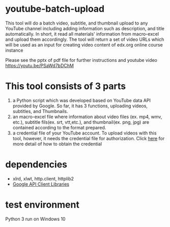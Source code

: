 # youtube-batch-upload
This tool will do a batch video, subtitle, and thumbnail upload to any YouTube channel including adding information such as description, and title automatically. In short, it read all materials' information from macro-excel and upload them accordingly. The tool will return a set of video URLs which will be used as an input for creating video content of edx.org online course instance

Please see the pptx of pdf file for further instructions and youtube video https://youtu.be/PSaWd7bDChM


# This tool consists of 3 parts

1) a Python script which was developed based on YouTube data API provided by Google. So far, it has 3 functions, uploading videos, subtitles, and Thumbnails.
2) an macro-excel file where information about video files (ex. mp4, wmv, etc.), subtitle fils(ex. srt, vtt,etc.), and thumbnail(ex. png, jpg) are contained according to the format prepared.
3) a credential file of your YouTube account. To upload videos with this tool, however, it needs the credential file for authorization. Click [here](https://developers.google.com/youtube/registering_an_application
) for more detail of how to obtain the credential

# dependencies
- xlrd, xlwt, http.client, httplib2
- [Google API Client Libraries](https://developers.google.com/api-client-library/python/start/installation)

# test environment
Python 3 run on Windows 10 




